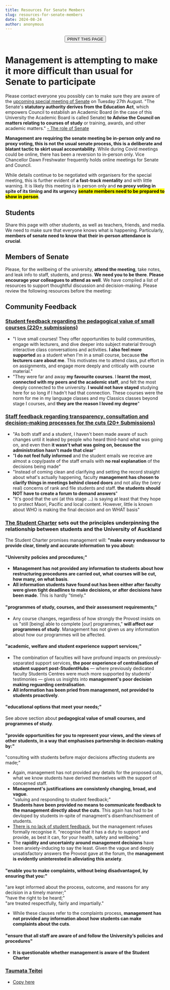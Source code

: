 ```yaml
---
title: Resources For Senate Members
slug: resources-for-senate-members
date: 2024-08-24
author: anonymous
---
```

<button onclick="window.print()" style="display: block; margin: 0 auto;">PRINT THIS PAGE</button>

# Management is attempting to make it more difficult than usual for Senate to participate
Please contact everyone you possibly can to make sure they are aware of the [upcoming special meeting of Senate](/2024/08/22/dawn-freshwater-all-staff-email/) on Tuesday 27th August. "The Senate's **statutory authority derives from the Education Act**, which empowers Council to establish an Academic Board (in the case of this University the Academic Board is called Senate) **to Advise the Council on matters relating to courses of study** or training, awards, and other academic matters." [- The role of Senate](https://www.auckland.ac.nz/en/about-us/about-the-university/the-university/governance-and-committees/committees/senate.html)

**Management are requiring the senate meeting be in-person only and no proxy voting, this is not the usual senate process, this is a deliberate and blatant tactic to skirt usual accountability**. While during Covid meetings could be online, there has been a reversion to in-person only. Vice Chancellor Dawn Freshwater frequently holds online meetings for Senate and Council.

While details continue to be negotiated with organisers for the special meeting, this is further evident of **a fast-track mentality** and with little warning. It is likely this meeting is in person only and **no proxy voting in spite of its timing and its urgency** <mark>**senate members need to be prepared to show in person**</mark>.

## Students
Share this page with other students, as well as teachers, friends, and media. We need to make sure that everyone knows what is happening. Particularly, **members of senate need to know that their in-person attendance is crucial**.

## Members of Senate
Please, for the wellbeing of the university, **attend the meeting**, take notes, and leak info to staff, students, and press. **We need you to be there**. **Please encourage your colleagues to attend as well**.
We have compiled a list of resources to support thoughtful discussion and decision-making. Please review the following resources before the meeting:

<div class="page-break"></div>

## Community Feedback
### [Student feedback regarding the pedagogical value of small courses (220+ submissions)](https://burn-it.github.io/Disorientation/small-classes/all/)
  - "I love small courses! They offer opportunities to build communities, engage with lecturers, and dive deeper into subject material through interactive class conversations and activities. **I also feel more supported** as a student when I'm in a small course, because **the lecturers care about me**. This motivates me to attend class, put effort in on assignments, and engage more deeply and critically with course material."
  - "They were far and away **my favourite courses**. I **learnt the most**, **connected with my peers and the academic staff**, and felt the most deeply connected to the university. **I would not have stayed** studying here for so long if I hadn't had that connection. These courses were the norm for me in my language classes and my Classics classes beyond stage I courses, and **they are the reason I loved my degree**"

### [Staff feedback regarding transparency, consultation and decision-making processes for the cuts (20+ Submissions)](https://padlet.com/teuuoacm/faculty-course-cutting-gxg4jh0vc4bxjlwu)
  - "As both staff and a student, I haven't been made aware of such changes until it leaked by people who heard third-hand what was going on, and even then **it wasn't what was going on, because the administration hasn't made that clear**"
  - "**I do not feel fully informed** and the student emails we receive are almost a copy/paste of the staff emails with **no real explanation** of the decisions being made"
  - "Instead of coming clean and clarifying and setting the record straight about what's actually happening, faculty **management has chosen to clarify things in meetings behind closed doors** and not allay the (very real) concerns of rank and file students and staff. **the students should NOT have to create a forum to demand answers**"
  - "It's good that the uni (at this stage ...) is saying at least that they hope to protect Maori, Pacific and local content. However, little is known about WHO is making the final decision and on WHAT basis"

<div class="page-break"></div>

### [The Student Charter](https://www.auckland.ac.nz/en/students/forms-policies-and-guidelines/student-policies-and-guidelines/student-charter.html) sets out the principles underpinning the relationship between students and the University of Auckland
The Student Charter promises management will: **"make every endeavour to provide clear, timely and accurate information to you about:**
#### "University policies and procedures;" 
* **Management has not provided any information to students about how restructuring procedures are carried out, what courses will be cut, how many, on what basis**. 
* **All information students have found out has been either after faculty were given tight deadlines to make decisions, or after decisions have been made**. This is hardly "timely."  
#### "programmes of study, courses, and their assessment requirements;"  
* Any course changes, regardless of how strongly the Provost insists on us "still \[being\] able to complete \[our\] programmes," **will affect our programmes of study**. Management has not given us any information about how our programmes will be affected.  
#### "academic, welfare and student experience support services;"   
* The combination of faculties will have profound impacts on previously-separated support services, **the poor experience of centralisation of student support post-StudentHubs** — where previously dedicated faculty Students Centres were much more supported by students’ testimonies — gives us insights into **management's poor decision making reguarding centralisation**.
* **All information has been pried from management, not provided to students proactively**.
#### "educational options that meet your needs;"   
See above section about **pedagogical value of small courses, and programmes of study**.  
#### "provide opportunities for you to represent your views, and the views of other students, in a way that emphasises partnership in decision-making by:"  
"consulting with students before major decisions affecting students are made;"  
* Again, management has not provided any details for the proposed cuts, what we know students have derived themselves with the support of concerned staff. 
* **Management's justifications are consistenly changing, broad, and vague**.  
"valuing and responding to student feedback;"
* **Students have been provided no means to communicate feedback to the management directly about the cuts**. This again has had to be devloped by students in-spite of managment's disenfranchisement of students.  
* [There is no lack of student feedback](https://burn-it.github.io/Disorientation/small-classes/), but the management refuses formally recognise it.
"recognise that it has a duty to support and provide, as best it can, for your health, safety and wellbeing."  
* The **rapidity and uncertainty around management decisions** have been anxiety-inducing to say the least. Given the vague and deeply unsatisfactory answers the Provost gave at the forum, the **management is evidently uninterested in alleviating this anxiety**.
#### "enable you to make complaints, without being disadvantaged, by ensuring that you:"  
"are kept informed about the process, outcome, and reasons for any decision in a timely manner;"  
"have the right to be heard;"  
"are treated respectfully, fairly and impartially."
* While these clauses refer to the complaints process, **management has not provided any information about how students can make complaints about the cuts**.
#### "ensure that all staff are aware of and follow the University’s policies and procedures"  
* **It is questionable whether management is aware of the Student Charter**

### [Taumata Teitei](https://www.auckland.ac.nz/en/about-us/about-the-university/the-university/official-publications/strategic-plan.html)
- [Copy here](https://www.auckland.ac.nz/assets/about-us/the-university/official-publications/strategic-plan/2021-2030/taumata-teitei-vision-2030-and-strategic-plan-2025.pdf)
